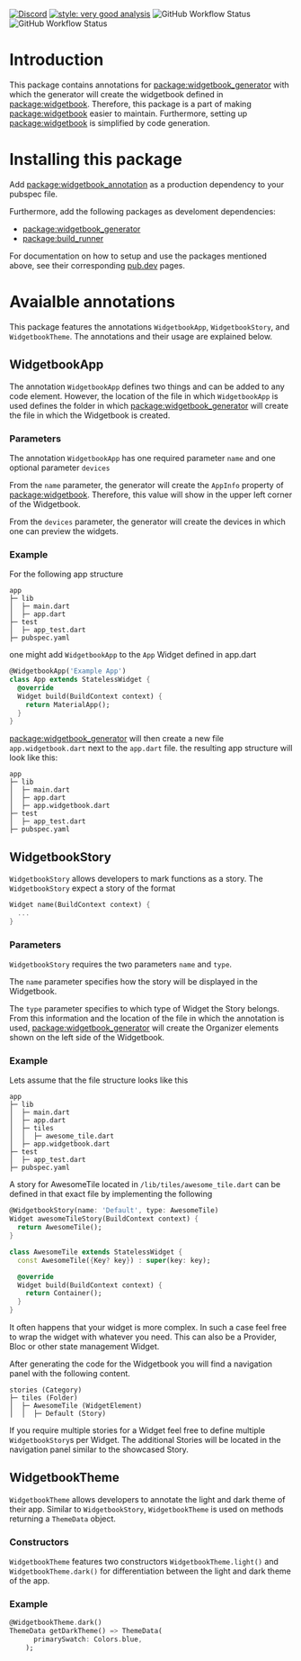 [![Discord](https://img.shields.io/discord/879618555560218625?color=blue&style=flat-square)](https://discord.com/invite/zT4AMStAJA)
[![style: very good analysis](https://img.shields.io/badge/style-very_good_analysis-B22C89.svg?style=flat-square)](https://pub.dev/packages/very_good_analysis)
![GitHub Workflow Status](https://img.shields.io/github/workflow/status/widgetbook/widgetbook/ci?style=flat-square)
![GitHub Workflow Status](https://img.shields.io/github/workflow/status/widgetbook/widgetbook/ci?label=test&style=flat-square)


# Introduction 

This package contains annotations for [package:widgetbook_generator](https://pub.dev/packages/widgetbook_generator) with which the generator will create the widgetbook defined in [package:widgetbook](https://pub.dev/packages/widgetbook). Therefore, this package is a part of making [package:widgetbook](https://pub.dev/packages/widgetbook) easier to maintain. Furthermore, setting up [package:widgetbook](https://pub.dev/packages/widgetbook) is simplified by code generation. 

# Installing this package

Add [package:widgetbook_annotation](https://pub.dev/packages/widgetbook_annotation) as a production dependency to your pubspec file. 

Furthermore, add the following packages as develoment dependencies:

- [package:widgetbook_generator](https://pub.dev/packages/widgetbook_generator)
- [package:build_runner](https://pub.dev/packages/build_runner)

For documentation on how to setup and use the packages mentioned above, see their corresponding [pub.dev](https://pub.dev/) pages.

# Avaialble annotations

This package features the annotations `WidgetbookApp`, `WidgetbookStory`, and `WidgetbookTheme`. The annotations and their usage are explained below.

## WidgetbookApp

The annotation `WidgetbookApp` defines two things and can be added to any code element. However, the location of the file in which `WidgetbookApp` is used defines the folder in which [package:widgetbook_generator](https://pub.dev/packages/widgetbook_generator) will create the file in which the Widgetbook is created. 

### Parameters

The annotation `WidgetbookApp` has one required parameter `name` and one optional parameter `devices` 

From the `name` parameter, the generator will create the `AppInfo` property of [package:widgetbook](https://pub.dev/packages/widgetbook). Therefore, this value will show in the upper left corner of the Widgetbook. 

From the `devices` parameter, the generator will create the devices in which one can preview the widgets. 

### Example

For the following app structure 

```
app
├─ lib
│  ├─ main.dart
│  ├─ app.dart
├─ test
│  ├─ app_test.dart
├─ pubspec.yaml
```

one might add `WidgetbookApp` to the `App` Widget defined in app.dart

```dart 
@WidgetbookApp('Example App')
class App extends StatelessWidget {
  @override
  Widget build(BuildContext context) {
    return MaterialApp();
  }
}
```

[package:widgetbook_generator](https://pub.dev/packages/widgetbook_generator) will then create a new file `app.widgetbook.dart` next to the `app.dart` file. the resulting app structure will look like this:

```
app
├─ lib
│  ├─ main.dart
│  ├─ app.dart
│  ├─ app.widgetbook.dart
├─ test
│  ├─ app_test.dart
├─ pubspec.yaml
```

## WidgetbookStory

`WidgetbookStory` allows developers to mark functions as a story. The `WidgetbookStory` expect a story of the format 

```dart
Widget name(BuildContext context) {  
  ...
}
```

### Parameters

`WidgetbookStory` requires the two parameters `name` and `type`. 

The `name` parameter specifies how the story will be displayed in the Widgetbook.

The `type` parameter specifies to which type of Widget the Story belongs. From this information and the location of the file in which the annotation is used, [package:widgetbook_generator](https://pub.dev/packages/widgetbook_generator) will create the Organizer elements shown on the left side of the Widgetbook.

### Example 

Lets assume that the file structure looks like this

```
app
├─ lib
│  ├─ main.dart
│  ├─ app.dart
│  ├─ tiles
│  │  ├─ awesome_tile.dart
│  ├─ app.widgetbook.dart
├─ test
│  ├─ app_test.dart
├─ pubspec.yaml
```

A story for AwesomeTile located in `/lib/tiles/awesome_tile.dart` can be defined in that exact file by implementing the following

```dart 
@WidgetbookStory(name: 'Default', type: AwesomeTile)
Widget awesomeTileStory(BuildContext context) {
  return AwesomeTile();
}

class AwesomeTile extends StatelessWidget {
  const AwesomeTile({Key? key}) : super(key: key);

  @override
  Widget build(BuildContext context) {
    return Container();
  }
}
```

It often happens that your widget is more complex. In such a case feel free to wrap the widget with whatever you need. This can also be a Provider, Bloc or other state management Widget. 

After generating the code for the Widgetbook you will find a navigation panel with the following content.

```
stories (Category)
├─ tiles (Folder)
│  ├─ AwesomeTile (WidgetElement)
│  │  ├─ Default (Story)
```

If you require multiple stories for a Widget feel free to define multiple `WidgetbookStory`s per Widget. The additional Stories will be located in the navigation panel similar to the showcased Story. 

## WidgetbookTheme

`WidgetbookTheme` allows developers to annotate the light and dark theme of their app. Similar to `WidgetbookStory`, `WidgetbookTheme` is used on methods returning a `ThemeData` object. 

### Constructors

`WidgetbookTheme` features two constructors `WidgetbookTheme.light()` and `WidgetbookTheme.dark()` for differentiation between the light and dark theme of the app. 

### Example

```dart
@WidgetbookTheme.dark()
ThemeData getDarkTheme() => ThemeData(
      primarySwatch: Colors.blue,
    );
```